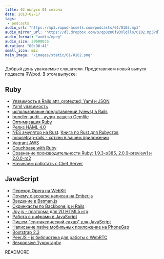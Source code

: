 ```yaml
---
title: 02 выпуск 01 сезона
date: 2013-02-17
tags:
 - podcasts
audio_url: "https://mp3.rwpod-assets.com/podcasts/01/0102.mp3"
audio_mirror_url: "https://dl.dropbox.com/s/qp0zn0f93xlqllo/0102.mp3?dl=1"
audio_format: "audio/mpeg"
audio_size: 29508036
duration: "00:30:41"
small_icon: mic
main_image: "/images/static/01/0102.png"
---
```


Добрый день уважаемые слушатели. Представляем новый выпуск подкаста RWpod. В этом выпуске:

## Ruby

 - [Уязвимость в Rails attr_protected, Yaml и JSON](http://weblog.rubyonrails.org/2013/2/11/SEC-ANN-Rails-3-2-12-3-1-11-and-2-3-17-have-been-released/)
 - [Yaml уязвимость](http://tenderlovemaking.com/2013/02/06/yaml-f7u12.html)
 - [использование представлений (views) в Rails](http://blog.hashrocket.com/posts/sql-views-and-activerecord)
 - [bundler-audit - аудит вашего Gemfile](https://github.com/postmodern/bundler-audit)
 - [Оптимизация Ruby](http://blog.headius.com/2012/10/so-you-want-to-optimize-ruby.html)
 - [Релиз HAML 4.0](http://blog.haml.info/post/42998475354/haml-4-0-has-been-released)
 - [NES эмулятор на Rust](https://github.com/pcwalton/sprocketnes). [Книга по Rust для Rubyстов](http://www.rustforrubyists.com/)
 - [mousetrap-rails - хоткеи в вашем приложении](http://kugaevsky.github.com/mousetrap-rails/)
 - [Vagrant AWS](http://www.hashicorp.com/blog/preview-vagrant-aws.html)
 - [Couchbase with Ruby](http://blog.couchbase.com/using-couchbase-ruby-gem-eventmachine)
 - [Сравнение производительности Ruby: 1.9.3-p385, 2.0.0-preview1 и 2.0.0-rc2](http://igor-alexandrov.github.com/blog/2013/02/15/yet-another-ruby-shootout-round-2/)
 - [Начинаем работать с Chef Server](http://leopard.in.ua/2013/02/17/chef-server-getting-started-part-1/)

## JavaScript

 - [Переход Opera на WebKit](http://www.opera.com/press/releases/2013/02/13/)
 - [Почему discourse написан на Ember.js](http://eviltrout.com/2013/02/10/why-discourse-uses-emberjs.html)
 - [Введение в Batman.js](http://jster.net/blog/batman-js-mvc-for-superheroes)
 - [Скринкасты по Backbone.js и Rails](http://www.backbonerails.com/)
 - [Joy.js - платорма для 2D HTML5 игр](http://joyjs.org/demo/platformer-prototype.html)
 - [Работа с цифрами в JavaScript](http://jspro.com/raw-javascript/fun-with-javascript-numbers/)
 - [Пишем "синтаксический сахар" для JavaScript](http://blog.carbonfive.com/2013/02/12/sweeter-javascript-defining-properties-to-add-syntactic-sugar/)
 - [Написание native мобильных приложение на PhoneGap](http://blog.guillermowinkler.com/blog/2013/02/10/can-you-make-a-native-app-using-phonegap/)
 - [Bootstrap 2.3](http://habrahabr.ru/post/168959/)
 - [PeerJS - js библиотека для работы с WebRTC](http://badassjs.com/post/43090030238/peerjs-a-peer-to-peer-networking-library-in-javascript)
 - [Responsive Typography](http://webdesign.maratz.com/lab/responsivetypography/realtime/)


READMORE
